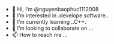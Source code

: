 - 👋 Hi, I’m @nguyenbaophuc1112008
- 👀 I’m interested in .develope software..
- 🌱 I’m currently learning ..C++.
- 💞️ I’m looking to collaborate on ...
- 📫 How to reach me ...

<!---
nguyenbaophuc1112008/nguyenbaophuc1112008 is a ✨ special ✨ repository because its `README.md` (this file) appears on your GitHub profile.
You can click the Preview link to take a look at your changes.
--->
